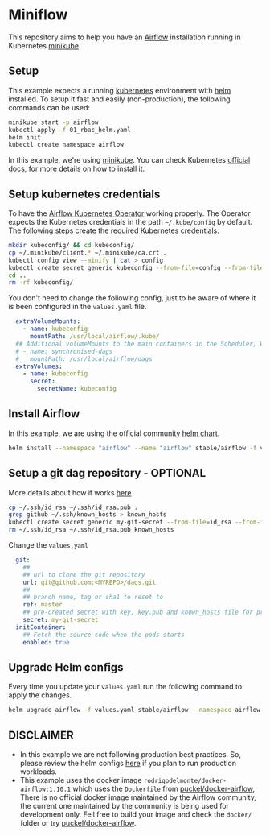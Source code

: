 # Miniflow

This repository aims to help you have an [Airflow](https://airflow.apache.org/i) installation running in Kubernetes [minikube](https://github.com/kubernetes/minikube).

## Setup

This example expects a running [kubernetes](https://kubernetes.io) environment with [helm](https://helm.sh) installed. To setup it fast and easily (non-production), the following commands can be used:

```bash
minikube start -p airflow
kubectl apply -f 01_rbac_helm.yaml
helm init
kubectl create namespace airflow
```

In this example, we're using [minikube](https://github.com/kubernetes/minikube). You can check Kubernetes [official docs](https://kubernetes.io/docs/tasks/tools/install-minikube/), for more details on how to install it.

## Setup kubernetes credentials

To have the [Airflow Kubernetes Operator](https://airflow.apache.org/kubernetes.html) working properly. The Operator expects the Kubernetes credentials in the path `~/.kube/config` by default. The following steps create the required Kubernetes credentials.

```bash
mkdir kubeconfig/ && cd kubeconfig/
cp ~/.minikube/client.* ~/.minikube/ca.crt .
kubectl config view --minify | cat > config
kubectl create secret generic kubeconfig --from-file=config --from-file=ca.crt --from-file=client.crt --from-file=client.key --namespace airflow
cd ..
rm -rf kubeconfig/
```

You don't need to change the following config, just to be aware of where it is been configured in the `values.yaml` file.

```yaml
  extraVolumeMounts:
    - name: kubeconfig
      mountPath: /usr/local/airflow/.kube/
  ## Additional volumeMounts to the main containers in the Scheduler, Worker and Web pods.
  # - name: synchronised-dags
  #   mountPath: /usr/local/airflow/dags
  extraVolumes:
    - name: kubeconfig
      secret:
        secretName: kubeconfig
```

## Install Airflow

In this example, we are using the official community [helm chart](https://github.com/helm/charts/tree/master/stable/airflow).

```bash
helm install --namespace "airflow" --name "airflow" stable/airflow -f values.yaml
```

## Setup a git dag repository - OPTIONAL

More details about how it works [here](https://github.com/helm/charts/tree/master/stable/airflow#use-init-container).

```bash
cp ~/.ssh/id_rsa ~/.ssh/id_rsa.pub .
grep github ~/.ssh/known_hosts > known_hosts
kubectl create secret generic my-git-secret --from-file=id_rsa --from-file=known_hosts --from-file=id_rsa.pub --namespace airflow
rm ~/.ssh/id_rsa ~/.ssh/id_rsa.pub known_hosts
```

Change the `values.yaml`

```yaml
  git:
    ##
    ## url to clone the git repository
    url: git@github.com:<MYREPO>/dags.git
    ##
    ## branch name, tag or sha1 to reset to
    ref: master
    ## pre-created secret with key, key.pub and known_hosts file for private repos
    secret: my-git-secret
  initContainer:
    ## Fetch the source code when the pods starts
    enabled: true
```

## Upgrade Helm configs

Every time you update your `values.yaml` run the following command to apply the changes.

```bash
helm upgrade airflow -f values.yaml stable/airflow --namespace airflow
```

## DISCLAIMER

* In this example we are not following production best practices. So, please review the helm configs [here](https://github.com/helm/charts/tree/master/stable/airflow) if you plan to run production workloads.
* This example uses the docker image `rodrigodelmonte/docker-airflow:1.10.1` which uses the `Dockerfile` from [puckel/docker-airflow](https://github.com/puckel/docker-airflow), There is no official docker image maintained by the Airflow community, the current one maintained by the community is being used for development only. Fell free to build your image and check the `docker/` folder or try [puckel/docker-airflow](https://github.com/puckel/docker-airflow).
